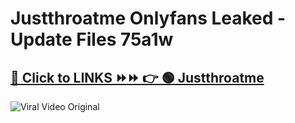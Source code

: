 
 # Justthroatme Onlyfans Leaked - Update Files 75a1w

## <h2><a href="https://clipsfans.com/Justthroatme&ref=git">🔗 Click to LINKS ⏩⏩ 👉 🟢 Justthroatme </a></h2>

<a href="https://clipsfans.com/Justthroatme&ref=git" rel="nofollow" data-target="animated-image.originalLink"><img src="https://i.ibb.co.com/xMMVF88/686577567.gif" alt="Viral Video Original" style="max-width: 100%; display: inline-block;" data-target="animated-image.originalImage"></a>

